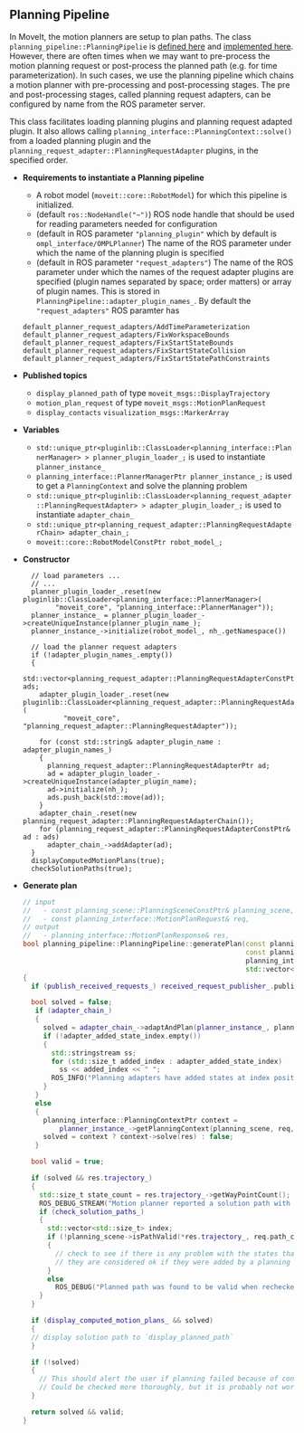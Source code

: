 
## Planning Pipeline

In MoveIt, the motion planners are setup to plan paths.
The class `planning_pipeline::PlanningPipelie` is [defined here](https://github.com/ros-planning/moveit/blob/master/moveit_ros/planning/planning_pipeline/include/moveit/planning_pipeline/planning_pipeline.h) and [implemented here](https://github.com/ros-planning/moveit/blob/master/moveit_ros/planning/planning_pipeline/src/planning_pipeline.cpp).
However, there are often times when we may want to pre-process the motion planning request or post-process the planned path (e.g. for time parameterization).
In such cases, we use the planning pipeline which chains a motion planner with pre-processing and post-processing stages.
The pre and post-processing stages, called planning request adapters, can be configured by name from the ROS parameter server.

This class facilitates loading planning plugins and planning request adapted plugin.
It also allows calling `planning_interface::PlanningContext::solve()` from a loaded planning plugin and the `planning_request_adapter::PlanningRequestAdapter` plugins, in the specified order.

- **Requirements to instantiate a Planning pipeline**
    - A robot model (`moveit::core::RobotModel`) for which this pipeline is initialized.
    - (default `ros::NodeHandle("~")`) ROS node handle that should be used for reading parameters needed for configuration
    - (default in ROS parameter `"planning_plugin"` which by default is `ompl_interface/OMPLPlanner`) The name of the ROS parameter under which the name of the planning plugin is specified
    - (default in ROS parameter `"request_adapters"`) The name of the ROS parameter under which the names of the request adapter plugins are specified (plugin names separated by space; order matters) or array of plugin names. This is stored in `PlanningPipeline::adapter_plugin_names_`. By default the `"request_adapters"` ROS paramter has
    ```
    default_planner_request_adapters/AddTimeParameterization            default_planner_request_adapters/FixWorkspaceBounds            default_planner_request_adapters/FixStartStateBounds            default_planner_request_adapters/FixStartStateCollision            default_planner_request_adapters/FixStartStatePathConstraints
    ```

- **Published topics**
    - `display_planned_path` of type `moveit_msgs::DisplayTrajectory`
    - `motion_plan_request` of type `moveit_msgs::MotionPlanRequest`
    - `display_contacts` `visualization_msgs::MarkerArray`

- **Variables**
    - `std::unique_ptr<pluginlib::ClassLoader<planning_interface::PlannerManager> > planner_plugin_loader_;` is used to instantiate `planner_instance_`
    - `planning_interface::PlannerManagerPtr planner_instance_;` is used to get a `PlanningContext` and solve the planning problem
    - `std::unique_ptr<pluginlib::ClassLoader<planning_request_adapter::PlanningRequestAdapter> > adapter_plugin_loader_;` is used to instantiate `adapter_chain_`
    - `std::unique_ptr<planning_request_adapter::PlanningRequestAdapterChain> adapter_chain_;`
    - `moveit::core::RobotModelConstPtr robot_model_;`
    

- **Constructor**
    ```
      // load parameters ...
      // ...
      planner_plugin_loader_.reset(new pluginlib::ClassLoader<planning_interface::PlannerManager>(
            "moveit_core", "planning_interface::PlannerManager"));
      planner_instance_ = planner_plugin_loader_->createUniqueInstance(planner_plugin_name_);
      planner_instance_->initialize(robot_model_, nh_.getNamespace())

      // load the planner request adapters
      if (!adapter_plugin_names_.empty())
      {
        std::vector<planning_request_adapter::PlanningRequestAdapterConstPtr> ads;
        adapter_plugin_loader_.reset(new pluginlib::ClassLoader<planning_request_adapter::PlanningRequestAdapter>(
              "moveit_core", "planning_request_adapter::PlanningRequestAdapter"));

        for (const std::string& adapter_plugin_name : adapter_plugin_names_)
        {
          planning_request_adapter::PlanningRequestAdapterPtr ad;
          ad = adapter_plugin_loader_->createUniqueInstance(adapter_plugin_name);
          ad->initialize(nh_);
          ads.push_back(std::move(ad));
        }
        adapter_chain_.reset(new planning_request_adapter::PlanningRequestAdapterChain());
        for (planning_request_adapter::PlanningRequestAdapterConstPtr& ad : ads)
          adapter_chain_->addAdapter(ad);
      }
      displayComputedMotionPlans(true);
      checkSolutionPaths(true);
    ```

- **Generate plan** 
    ```C++
    // input 
    //   - const planning_scene::PlanningSceneConstPtr& planning_scene,
    //   - const planning_interface::MotionPlanRequest& req,
    // output
    //   - planning_interface::MotionPlanResponse& res,
    bool planning_pipeline::PlanningPipeline::generatePlan(const planning_scene::PlanningSceneConstPtr& planning_scene,
                                                           const planning_interface::MotionPlanRequest& req,
                                                           planning_interface::MotionPlanResponse& res,
                                                           std::vector<std::size_t>& adapter_added_state_index) const
    {
      if (publish_received_requests_) received_request_publisher_.publish(req);

      bool solved = false;
       if (adapter_chain_)
       {
         solved = adapter_chain_->adaptAndPlan(planner_instance_, planning_scene, req, res, adapter_added_state_index);
         if (!adapter_added_state_index.empty())
         {
           std::stringstream ss;
           for (std::size_t added_index : adapter_added_state_index)
             ss << added_index << " ";
           ROS_INFO("Planning adapters have added states at index positions: [ %s]", ss.str().c_str());
         }
       }
       else
       {
         planning_interface::PlanningContextPtr context =
             planner_instance_->getPlanningContext(planning_scene, req, res.error_code_);
         solved = context ? context->solve(res) : false;
       }

      bool valid = true;

      if (solved && res.trajectory_)
      {
        std::size_t state_count = res.trajectory_->getWayPointCount();
        ROS_DEBUG_STREAM("Motion planner reported a solution path with " << state_count << " states");
        if (check_solution_paths_)
        {
          std::vector<std::size_t> index;
          if (!planning_scene->isPathValid(*res.trajectory_, req.path_constraints, req.group_name, false, &index))
          {
            // check to see if there is any problem with the states that are found to be invalid
            // they are considered ok if they were added by a planning request adapter
          }
          else
            ROS_DEBUG("Planned path was found to be valid when rechecked");
        }
      }

      if (display_computed_motion_plans_ && solved)
      {
      // display solution path to `display_planned_path`
      }

      if (!solved)
      {
        // This should alert the user if planning failed because of contradicting constraints.
        // Could be checked more thoroughly, but it is probably not worth going to that length.
      }

      return solved && valid;
    }
    ```

